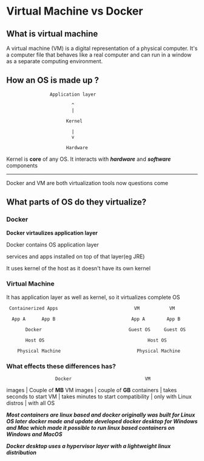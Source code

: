 # Virtual Machine vs Docker

## What is virtual machine

A virtual machine (VM) is a digital representation of a physical computer. It's a computer file that behaves like a real computer and can run in a window as a separate computing environment.


## How an OS is made up ?

                    Application layer

                            ^
                            |

                          Kernel

                            |
                            v

                          Hardware


Kernel is **core** of any OS. It interacts with ***hardware*** and ***software*** components

----------------------------------------------------------------------------------

Docker and VM are both virtualization tools now questions come 

## What parts of OS do they virtualize?

### Docker
**Docker virtaulizes application layer**

Docker contains OS application layer

services and apps installed on top of that layer(eg JRE)

It uses kernel of the host as it doesn't have its own kernel


### Virtual Machine

It has application layer as well as kernel, so it virtualizes complete OS


     Containerized Apps                            VM           VM

      App A      App B                            App A        App B          

           Docker                                Guest OS     Guest OS

           Host OS                                      Host OS

        Physical Machine                            Physical Machine


### What effects these differences has?

                      Docker                           VM

images        |  Couple of **MB**  VM images  |   couple of **GB**
containers    |  takes seconds to start  VM   |   takes minutes to start
compatibility |  only with Linux distros      |   with all OS


***Most containers are linux based and docker originally was built for Linux OS later docker made and update developed docker desktop for Windows and Mac which made it possible to run linux based containers on Windows and MacOS***

***Docker desktop uses a hypervisor layer with a lightweight linux distribution***

